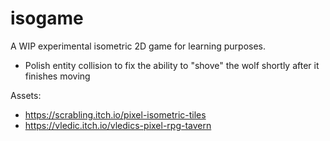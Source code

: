 # isogame

A WIP experimental isometric 2D game for learning purposes.

- Polish entity collision to fix the ability to "shove" the wolf shortly after it finishes moving

Assets:

- https://scrabling.itch.io/pixel-isometric-tiles
- https://vledic.itch.io/vledics-pixel-rpg-tavern
